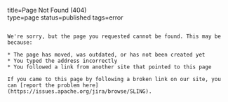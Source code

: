 title=Page Not Found (404)		
type=page
status=published
tags=error
~~~~~~

We're sorry, but the page you requested cannot be found. This may be because:

* The page has moved, was outdated, or has not been created yet
* You typed the address incorrectly
* You followed a link from another site that pointed to this page

If you came to this page by following a broken link on our site, you can [report the problem here](https://issues.apache.org/jira/browse/SLING).          
